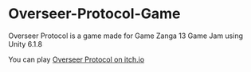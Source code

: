 # Overseer-Protocol-Game
Overseer Protocol is a game made for Game Zanga 13 Game Jam using Unity 6.1.8

You can play [Overseer Protocol on itch.io](https://ahmed-alaa-ali.itch.io/overseer-protocol)
